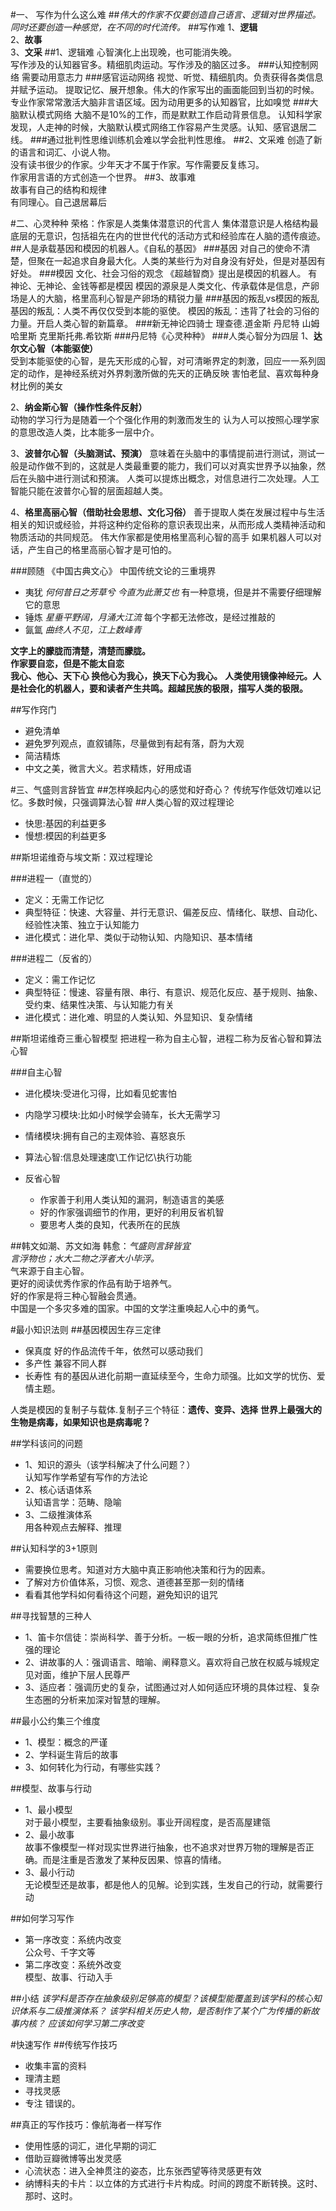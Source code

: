 #一、 写作为什么这么难
##*伟大的作家不仅要创造自己语言、逻辑对世界描述。同时还要创造一种感觉，在不同的时代流传。*
##写作难
1、**逻辑**  
2、**故事**  
3、**文采**
##1、逻辑难
心智演化上出现晚，也可能消失晚。  
写作涉及的认知器官多。精细肌肉运动。写作涉及的脑区过多。
###认知控制网络
需要动用意志力
###感官运动网络
视觉、听觉、精细肌肉。负责获得各类信息并赋予运动。
提取记忆、展开想象。伟大的作家写出的画面能回到当初的时候。
专业作家常常激活大脑非言语区域。因为动用更多的认知器官，比如嗅觉
###大脑默认模式网络
大脑不是10%的工作，而是默默工作启动背景信息。
认知科学家发现，人走神的时候，大脑默认模式网络工作容易产生灵感。认知、感官退居二线。
###通过批判性思维训练机会难以学会批判性思维。
##2、文采难
创造了新的语言和词汇、小说人物。  
没有读书很少的作家。少年天才不属于作家。写作需要反复练习。  
作家用言语的方式创造一个世界。
##3、故事难  
故事有自己的结构和规律  
有同理心。自己退居幕后

#二、心灵种种
荣格：作家是人类集体潜意识的代言人
集体潜意识是人格结构最底层的无意识，包括祖先在内的世世代代的活动方式和经验库在人脑的遗传痕迹。
##人是承载基因和模因的机器人。《自私的基因》
###基因
对自己的使命不清楚，但聚在一起追求自身最大化。人类的某些行为对自身没有好处，但是对基因有好处。
###模因
文化、社会习俗的观念 《超越智商》提出是模因的机器人。 有神论、无神论、金钱等都是模因 模因的源泉是人类文化、传承载体是信息，产卵场是人的大脑，格里高利心智是产卵场的精锐力量
###基因的叛乱vs模因的叛乱
基因的叛乱：人类不再仅仅受到本能的驱使。 模因的叛乱：违背了社会的习俗的力量。开启人类心智的新篇章。
###新无神论四骑士
理查德.道金斯 丹尼特 山姆哈里斯 克里斯托弗.希钦斯
###丹尼特《心灵种种》
###人类心智分为四层
1、**达尔文心智（本能驱使）**  
受到本能驱使的心智，是先天形成的心智，对可清晰界定的刺激，回应一一系列固定的动作，是神经系统对外界刺激所做的先天的正确反映 害怕老鼠、喜欢每种身材比例的美女  

2、**纳金斯心智（操作性条件反射）**  
动物的学习行为是随着一个个强化作用的刺激而发生的 认为人可以按照心理学家的意思改造人类，比本能多一层中介。 

3、**波普尔心智（头脑测试、预演）** 意味着在头脑中的事情提前进行测试，测试一般是动作做不到的，这就是人类最重要的能力，我们可以对真实世界予以抽象，然后在头脑中进行测试和预演。 人类可以提炼出概念，对信息进行二次处理。人工智能只能在波普尔心智的层面超越人类。 

4、**格里高丽心智（借助社会思想、文化习俗）**
善于提取人类在发展过程中与生活相关的知识或经验，并将这种约定俗称的意识表现出来，从而形成人类精神活动和物质活动的共同规范。 伟大作家都是使用格里高利心智的高手 如果机器人可以对话，产生自己的格里高丽心智才是可怕的。

###顾随 《中国古典文心》
中国传统文论的三重境界  
 * 夷犹 *何何昔日之芳草兮 今直为此萧艾也*
有一种意境，但是并不需要仔细理解它的意思  
 * 锤炼  *星垂平野阔，月涌大江流*
每个字都无法修改，是经过推敲的  
 * 氤氲  *曲终人不见，江上数峰青*

**文字上的朦胧而清楚，清楚而朦胧。**   
**作家要自恋，但是不能太自恋**  
**我心、他心、天下心 换他心为我心，换天下心为我心。**   **人类使用镜像神经元。人是社会化的机器人，要和读者产生共鸣。超越民族的极限，描写人类的极限。**

##写作窍门  
 * 避免清单  
 * 避免罗列观点，直叙铺陈，尽量做到有起有落，蔚为大观  
 * 简洁精炼  
 * 中文之美，微言大义。若求精炼，好用成语

#三、气盛则言辞皆宜
##怎样唤起内心的感觉和好奇心？
传统写作低效切难以记忆。多数时候，只强调算法心智
##人类心智的双过程理论  
 * 快思:基因的利益更多  
 * 慢想:模因的利益更多  

##斯坦诺维奇与埃文斯：双过程理论  

###进程一（直觉的）  
 * 定义：无需工作记忆  
 * 典型特征：快速、大容量、并行无意识、偏差反应、情绪化、联想、自动化、经验性决策、独立于认知能力  
 * 进化模式：进化早、类似于动物认知、内隐知识、基本情绪  

###进程二（反省的）  
 * 定义：需工作记忆  
 * 典型特征：慢速、容量有限、串行、有意识、规范化反应、基于规则、抽象、受约束、结果性决策、与认知能力有关  
 * 进化模式：进化难、明显的人类认知、外显知识、复杂情绪

##斯坦诺维奇三重心智模型
把进程一称为自主心智，进程二称为反省心智和算法心智

###自主心智  
 * 进化模块:受进化习得，比如看见蛇害怕  
 
 * 内隐学习模块:比如小时候学会骑车，长大无需学习  
 
 * 情绪模块:拥有自己的主观体验、喜怒哀乐  
 
 * 算法心智:信息处理速度\工作记忆\执行功能  
 
 * 反省心智
   * 作家善于利用人类认知的漏洞，制造语言的美感  
   * 好的作家强调细节的作用，更好的利用反省机智
   * 要思考人类的良知，代表所在的民族

##韩文如潮、苏文如海
韩愈：*气盛则言辞皆宜*  
*言浮物也；水大二物之浮者大小毕浮。*  
气来源于自主心智。  
更好的阅读优秀作家的作品有助于培养气。  
好的作家是将三种心智融会贯通。  
中国是一个多灾多难的国家。中国的文学注重唤起人心中的勇气。

#最小知识法则
##基因模因生存三定律  
 * 保真度
好的作品流传千年，依然可以感动我们  
 * 多产性
兼容不同人群  
 * 长寿性
有的基因从进化前期一直延续至今，生命力顽强。比如文学的忧伤、爱情主题。

人类是模因的复制子与载体.复制子三个特征：**遗传、变异、选择**
**世界上最强大的生物是病毒，如果知识也是病毒呢？**

##学科该问的问题  
 * 1、知识的源头（该学科解决了什么问题？）  
 认知写作学希望有写作的方法论  
 * 2、核心话语体系  
 认知语言学：范畴、隐喻  
 * 3、二级推演体系  
 用各种观点去解释、推理

##认知科学的3+1原则  
 * 需要换位思考。知道对方大脑中真正影响他决策和行为的因素。  
 * 了解对方价值体系，习惯、观念、道德甚至那一刻的情绪
 * 看看其他学科如何看待这个问题，避免知识的诅咒

##寻找智慧的三种人  
 * 1、笛卡尔信徒：崇尚科学、善于分析。一板一眼的分析，追求简练但推广性强的理论  
 * 2、讲故事的人：强调语言、暗喻、阐释意义。喜欢将自己放在权威与城规定见对面，维护下层人民尊严
 * 3、适应者：强调历史的复杂，试图通过对人如何适应环境的具体过程、复杂生态圈的分析来加深对智慧的理解。

##最小公约集三个维度  
 * 1、模型：概念的严谨  
 * 2、学科诞生背后的故事  
 * 3、如何转化为行动，有哪些实践？

##模型、故事与行动  
 * 1、最小模型  
对于最小模型，主要看抽象级别。事业开阔程度，是否高屋建瓴
 * 2、最小故事  
故事不像模型一样对现实世界进行抽象，也不追求对世界万物的理解是否正确。而是注重是否激发了某种反因果、惊喜的情绪。  
 * 3、最小行动  
无论模型还是故事，都是他人的见解。论到实践，生发自己的行动，就需要行动

##如何学习写作  
 * 第一序改变：系统内改变  
 公众号、千字文等   
 * 第二序改变：系统外改变  
 模型、故事、行动入手

##小结
*该学科是否存在抽象级别足够高的模型？该模型能覆盖到该学科的核心知识体系与二级推演体系？*
*该学科相关历史人物，是否制作了某个广为传播的新故事内核？*
*应该如何学习第二序改变*

#快速写作
##传统写作技巧
 * 收集丰富的资料  
 * 理清主题  
 * 寻找灵感  
 * 专注 错误的。

##真正的写作技巧：像航海者一样写作  
 * 使用性感的词汇，进化早期的词汇  
 * 借助豆瓣微博等出发灵感  
 * 心流状态：进入全神贯注的姿态，比东张西望等待灵感更有效  
 * 纳博科夫的卡片：以立体的方式进行卡片构成。时间的跨度不断转换。这时、那时、这时。
